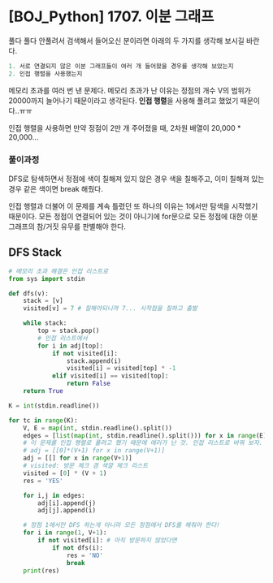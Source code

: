 # [BOJ_Python] 1707. 이분 그래프

풀다 풀다 안풀려서 검색해서 들어오신 분이라면 아래의 두 가지를 생각해 보시길 바란다.

```python
1. 서로 연결되지 않은 이분 그래프들이 여러 개 들어왔을 경우를 생각해 보았는지
2. 인접 행렬을 사용했는지
```

메모리 초과를 여러 번 낸 문제다. 메모리 초과가 난 이유는 정점의 개수 V의 범위가 20000까지 늘어나기 때문이라고 생각된다. **인접 행렬**을 사용해 풀려고 했었기 때문이다..ㅠㅠ

인접 행렬을 사용하면 만약 정점이 2만 개 주어졌을 때, 2차원 배열이 20,000 * 20,000...

### 풀이과정

DFS로 탐색하면서 정점에 색이 칠해져 있지 않은 경우 색을 칠해주고, 이미 칠해져 있는 경우 같은 색이면 break 해줬다.

인접 행렬과 더불어 이 문제를 계속 틀렸던 또 하나의 이유는 1에서만 탐색을 시작했기 때문이다. 모든 정점이 연결되어 있는 것이 아니기에 for문으로 모든 정점에 대한 이분 그래프의 참/거짓 유무를 판별해야 한다.

## DFS Stack

```python
# 메모리 초과 해결은 인접 리스트로
from sys import stdin

def dfs(v):
    stack = [v]
    visited[v] = 7 # 칠해야되니까 7... 시작점을 칠하고 출발

    while stack:
        top = stack.pop()
        # 인접 리스트에서
        for i in adj[top]:
            if not visited[i]:
                stack.append(i)
                visited[i] = visited[top] * -1
            elif visited[i] == visited[top]:
                return False
    return True

K = int(stdin.readline())

for tc in range(K):
    V, E = map(int, stdin.readline().split())
    edges = [list(map(int, stdin.readline().split())) for x in range(E)]
    # 이 문제를 인접 행렬로 풀려고 했기 때문에 에러가 난 것. 인접 리스트로 바꿔 보자.
    # adj = [[0]*(V+1) for x in range(V+1)]
    adj = [[] for x in range(V+1)]
    # visited: 방문 체크 겸 색깔 체크 리스트
    visited = [0] * (V + 1)
    res = 'YES'

    for i,j in edges:
        adj[i].append(j)
        adj[j].append(i)

    # 정점 1에서만 DFS 하는게 아니라 모든 정점에서 DFS를 해줘야 한다!
    for i in range(1, V+1):
        if not visited[i]: # 아직 방문하지 않았다면
            if not dfs(i):
                res = 'NO'
                break
    print(res)

```
